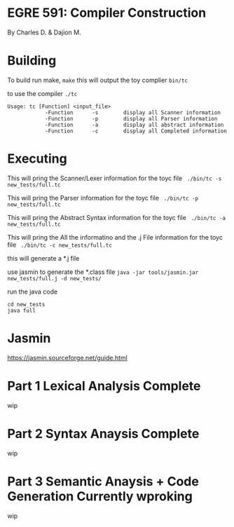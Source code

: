 # EGRE 591: Compiler Construction
By Charles D. & Dajion M.

# Building

To build run make,
`make`
this will output the toy complier
`bin/tc`

to use the compiler
`./tc`

```
Usage: tc [Function] <input_file>
            -Function      -s        display all Scanner information
            -Function      -p        display all Parser information
            -Function      -a        display all abstract information
            -Function      -c        display all Completed information
```

# Executing
This will pring the Scanner/Lexer information for the toyc file
` ./bin/tc -s new_tests/full.tc`

This will pring the Parser information for the toyc file
` ./bin/tc -p new_tests/full.tc`

This will pring the Abstract Syntax information for the toyc file
` ./bin/tc -a new_tests/full.tc`

This will pring the All the informatino and the .j File information for the toyc file
` ./bin/tc -c new_tests/full.tc`

this will generate a *.j file

use jasmin to generate the *.class file
`java -jar tools/jasmin.jar new_tests/full.j -d new_tests/`

run the java code

```
cd new_tests
java full
```



# Jasmin
https://jasmin.sourceforge.net/guide.html

# Part 1 Lexical Analysis Complete
wip

# Part 2 Syntax Anaysis Complete
wip

# Part 3 Semantic Anaysis + Code Generation Currently wproking
wip
